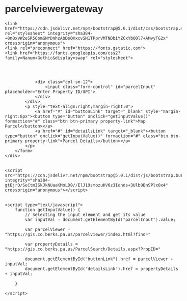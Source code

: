 # parcelviewergateway
<!DOCTYPE html>
<html lang="en">

<head>
    <meta charset="utf-8">
    <meta http-equiv="X-UA-Compatible" content="IE=edge">
    <meta name="viewport" content="width=device-width, initial-scale=1">


    <link href="https://cdn.jsdelivr.net/npm/bootstrap@5.0.1/dist/css/bootstrap.min.css" rel="stylesheet" integrity="sha384-+0n0xVW2eSR5OomGNYDnhzAbDsOXxcvSN1TPprVMTNDbiYZCxYbOOl7+AMvyTG2x" crossorigin="anonymous">
    <link rel="preconnect" href="https://fonts.gstatic.com">
    <link href="https://fonts.googleapis.com/css2?family=Nanum+Gothic&display=swap" rel="stylesheet">

</head>

<style>
    body {
        font-family: 'Nanum Gothic', sans-serif;
        color: #2e2e2e;
        font-size: 16px;
    }

    .property-link {
        border-color: #61725f;
        background-color: #61725f;
        color: #e6ddb7;
        border-radius: 0;
        font-size: 16px;
    }

    .property-link:hover,
    .property-link:active,
    .property-link:focus,
    .property-link:target {
        border-color: #495648;
        background-color: #495648;
        color: #e6ddb7;
        border-radius: 0;
        font-size: 16px;
    }

    .form-control {
        border-radius: 0;
        font-size: 16px;
    }

</style>

<body>
    <div class="container-fluid">
        <form>
            <div class="row mb-3" style="padding-right:0; padding-top:30px">

                <div class="col-sm-12">
                    <input class="form-control" id="parcelInput" placeholder="Enter Property ID/UPI">
                </div>
            </div>
            <p style="text-align:right;margin-right:0">
                <a href="#" id="buttonLink" target="_blank" style="margin-right:8px"><button type="button" onclick="getInputValue()" formaction="#" class="btn btn-primary property-link">Map Parcel</button></a>
                <a href="#" id="detailsLink" target="_blank"><button type="button" onclick="getInputValue()" formaction="#" class="btn btn-primary property-link">Parcel Details</button></a>
            </p>
        </form>
    </div>


    <script src="https://cdn.jsdelivr.net/npm/bootstrap@5.0.1/dist/js/bootstrap.bundle.min.js" integrity="sha384-gtEjrD/SeCtmISkJkNUaaKMoLD0//ElJ19smozuHV6z3Iehds+3Ulb9Bn9Plx0x4" crossorigin="anonymous"></script>


    <script type="text/javascript">
        function getInputValue() {
            // Selecting the input element and get its value 
            var inputVal = document.getElementById("parcelInput").value;

            var parcelViewer = "https://gis.co.berks.pa.us/parcelviewer/index.html?find="

            var propertyDetails = "https://gis.co.berks.pa.us/ParcelSearch/Details.aspx?PropID="

            document.getElementById("buttonLink").href = parcelViewer + inputVal;
            document.getElementById("detailsLink").href = propertyDetails + inputVal;

        }

    </script>
</body>

</html>
